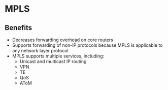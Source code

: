 # MPLS

## Benefits

* Decreases forwarding overhead on core routers
* Supports forwarding of non-IP protocols because MPLS is applicable to any network layer protocol
* MPLS supports multiple services, including:
    + Unicast and multicast IP routing
    + VPN
    + TE
    + QoS
    + AToM

